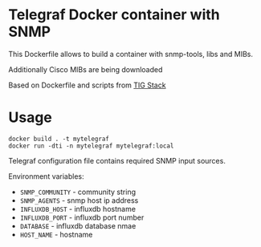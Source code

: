 # Telegraf Docker container with SNMP

This Dockerfile allows to build a container with snmp-tools, libs and MIBs.

Additionally Cisco MIBs are being downloaded

Based on Dockerfile and scripts from [TIG Stack](https://github.com/matisku/tig-stack)

# Usage

```
docker build . -t mytelegraf
docker run -dti -n mytelegraf mytelegraf:local
```

Telegraf configuration file contains required SNMP input sources.

Environment variables:
* `SNMP_COMMUNITY` - community string
* `SNMP_AGENTS` - snmp host ip address
* `INFLUXDB_HOST`  - influxdb hostname
* `INFLUXDB_PORT` - influxdb port number
* `DATABASE` - influxdb database nmae
* `HOST_NAME` - hostname
